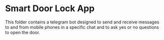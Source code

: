 # Smart Door Lock App
This folder contains a telegram bot designed to send and receive messages to and from mobile phones in a specific chat and to ask yes or no questions to open the door.